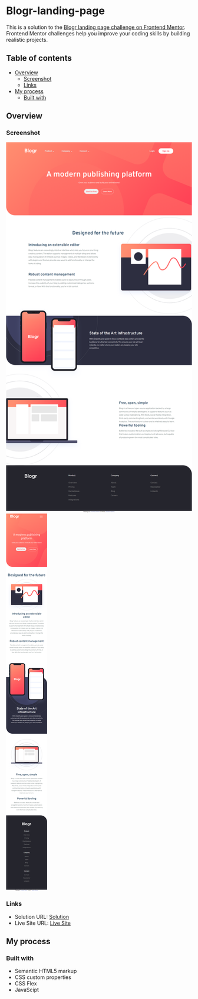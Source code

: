 # Blogr-landing-page

This is a solution to the [Blogr landing page challenge on Frontend Mentor](https://www.frontendmentor.io/challenges/blogr-landing-page-EX2RLAApP). Frontend Mentor challenges help you improve your coding skills by building realistic projects. 

## Table of contents

- [Overview](#overview)
  - [Screenshot](#screenshot)
  - [Links](#links)
- [My process](#my-process)
  - [Built with](#built-with)

## Overview

### Screenshot

![](images/blogr-desktop-preview.png)
![](images/blogr-mobile-preview.png)

### Links

- Solution URL: [Solution](https://www.frontendmentor.io/solutions/blogr-landing-page-using-html-css-TwF_eq3Wsf)
- Live Site URL: [Live Site](https://sanskarsharma100.github.io/Blogr-landing-page/)

## My process

### Built with

- Semantic HTML5 markup
- CSS custom properties
- CSS Flex
- JavaScipt

